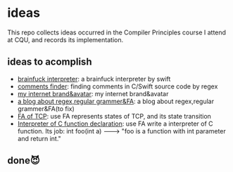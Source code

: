 # ideas
This repo collects ideas occurred in the Compiler Principles course I attend at CQU, and records its implementation.

## ideas to acomplish
- [brainfuck interpreter](https://github.com/ameerkat81/ideas/issues/1): a brainfuck interpreter by swift
- [comments finder](https://github.com/ameerkat81/ideas/issues/2): finding comments in C/Swift source code by regex
- [my internet brand&avatar](https://github.com/ameerkat81/ideas/issues/3): my internet brand&avatar
- [a blog about regex,regular grammer&FA](https://github.com/ameerkat81/Compiler-Principle-Course/issues/4): a blog about regex,regular grammer&FA(to fix)
- [FA of TCP](https://github.com/ameerkat81/Compiler-Principle-Course/issues/5): use FA represents states of TCP, and its state transition 
- [Interpreter of C function declaration](https://github.com/ameerkat81/Compiler-Principle-Course/issues/6): use FA write a interpreter of C function. Its job: int foo(int a)  --->  "foo is a function with int parameter and return int." 
## done😈
